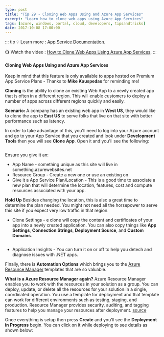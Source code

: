 ```yaml
---
type: post
title: "Tip 29 - Cloning Web Apps Using and Azure App Services"
excerpt: "Learn how to clone web apps using Azure App Services"
tags: [azure, windows, portal, cloud, developers, tipsandtricks]
date: 2017-10-08 17:00:00
---
```


::: tip
:bulb: Learn more : [App Service Documentation](https://docs.microsoft.com/azure/app-service?WT.mc_id=docs-azuredevtips-azureappsdev). 

:tv: Watch the video : [How to Clone Web Apps Using Azure App Services](https://www.youtube.com/watch?v=23kFf-GnJoc&list=PLLasX02E8BPCNCK8Thcxu-Y-XcBUbhFWC&index=24?WT.mc_id=youtube-azuredevtips-azureappsdev).
:::

#### Cloning Web Apps Using and Azure App Services

Keep in mind that this feature is only available to apps hosted on Premium App Service Plans - Thanks to **Mike Kauspedas** for reminding me! 

**Cloning** is the ability to clone an existing Web App to a newly created app that is often in a different region. This will enable customers to deploy a number of apps across different regions quickly and easily. 

**Scenario:** A company has an existing web app in **West US**, they would like to clone the app to **East US** to serve folks that live on that site with better performance such as latency. 


In order to take advantage of this, you'll need to log into your Azure account and go to your App Service that you created and look under **Development Tools** then you will see **Clone App**. Open it and you'll see the following: 

<img :src="$withBase('/files/cloneazure1.png')">

Ensure you give it an:

* App Name - something unique as this site will live in something.azurewebsites.net
* Resource Group - Create a new one or use an existing on
* Give it a App Service Plan/Location - This is a good time to associate a new plan that will determine the location, features, cost and compute resources associated with your app.

**Hold Up** Besides changing the location, this is also a great time to determine the plan needed. You might not need all the horsepower to serve this site if you expect very low traffic in that region. 


* Clone Settings - e clone will copy the content and certificates of your app into a newly created application. You can also copy things like **App Settings**, **Connection Strings**, **Deployment Source**, and **Custom Domains**. 

<img :src="$withBase('/files/cloneazure2.png')">

* Application Insights - You can turn it on or off to help you detech and diagnose issues with .NET apps. 

Finally, there is **Automation Options** which brings you to the [Azure Resource Manager](https://docs.microsoft.com/azure/azure-resource-manager/resource-group-template-deploy?WT.mc_id=docs-azuredevtips-azureappsdev) templates that are so valuable.

**What is a Azure Resource Manager again?** Azure Resource Manager enables you to work with the resources in your solution as a group. You can deploy, update, or delete all the resources for your solution in a single, coordinated operation. You use a template for deployment and that template can work for different environments such as testing, staging, and production. Resource Manager provides security, auditing, and tagging features to help you manage your resources after deployment. [source](https://docs.microsoft.com/azure/azure-resource-manager/resource-group-overview?WT.mc_id=docs-azuredevtips-azureappsdev)


Once everything is setup then press **Create** and you'll see the **Deployment in Progress** begin. You can click on it while deploying to see details as shown below: 
